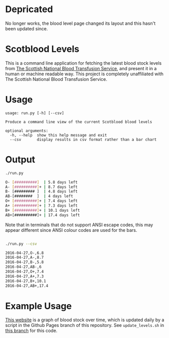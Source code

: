 # Depricated

No longer works, the blood level page changed its layout and this hasn't been updated since.

# Scotblood Levels

This is a command line application for fetching the latest blood stock levels from [The Scottish National Blood Transfusion Service](https://www.scotblood.co.uk/), and present it in a human or machine readable way. This project is completely unaffiliated with The Scottish National Blood Transfusion Service.

# Usage

```
usage: run.py [-h] [--csv]

Produce a command line view of the current Scotblood blood levels

optional arguments:
  -h, --help  show this help message and exit
  --csv       display results in csv format rather than a bar chart
```

# Output

```bash
./run.py

O- [##########]  | 5.8 days left
A- [##########]+ | 8.7 days left
B- [######### ]  | 4.8 days left
AB-[########  ]  | 4 days left
O+ [##########]+ | 7.4 days left
A+ [##########]+ | 7.3 days left
B+ [##########]+ | 10.1 days left
AB+[##########]+ | 17.4 days left
```

Note that in terminals that do not support ANSI escape codes, this may appear different since ANSI colour codes are used for the bars.

```bash

./run.py --csv

2016-04-27,O-,6.8
2016-04-27,A-,8.7
2016-04-27,B-,5.8
2016-04-27,AB-,6
2016-04-27,O+,7.4
2016-04-27,A+,7.3
2016-04-27,B+,10.1
2016-04-27,AB+,17.4
```

# Example Usage

[This website](http://scotpaul.github.io/scotblood-levels/) is a graph of blood stock over time, which is updated daily by a script in the Github Pages branch of this repository. See `update_levels.sh` in [this branch](https://github.com/SCOTPAUL/scotblood-levels/tree/gh-pages) for this code.

